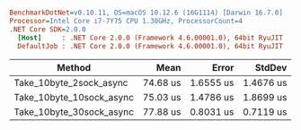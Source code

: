 ``` ini

BenchmarkDotNet=v0.10.11, OS=macOS 10.12.6 (16G1114) [Darwin 16.7.0]
Processor=Intel Core i7-7Y75 CPU 1.30GHz, ProcessorCount=4
.NET Core SDK=2.0.0
  [Host]     : .NET Core 2.0.0 (Framework 4.6.00001.0), 64bit RyuJIT
  DefaultJob : .NET Core 2.0.0 (Framework 4.6.00001.0), 64bit RyuJIT


```
|                   Method |     Mean |     Error |    StdDev |
|------------------------- |---------:|----------:|----------:|
|  Take_10byte_2sock_async | 74.68 us | 1.6555 us | 1.4676 us |
| Take_10byte_10sock_async | 75.03 us | 1.4786 us | 1.8699 us |
| Take_10byte_30sock_async | 77.88 us | 0.8031 us | 0.7119 us |
